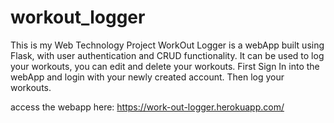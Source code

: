 # workout_logger

This is my Web Technology Project
WorkOut Logger is a webApp built using Flask, with user authentication and CRUD functionality.
It can be used to log your workouts, you can edit and delete your workouts.
First Sign In into the webApp and login with your newly created account.
Then log your workouts.

access the webapp here: https://work-out-logger.herokuapp.com/
